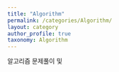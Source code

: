 ```yaml
---
title: "Algorithm"
permalink: /categories/Algorithm/
layout: category
author_profile: true
taxonomy: Algorithm
---
```


알고리즘 문제풀이 및 
